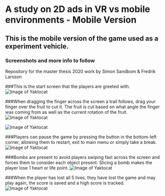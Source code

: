 # A study on 2D ads in VR vs mobile environments - Mobile Version

## This is the mobile version of the game used as a experiment vehicle.
### Screenshots and more info to follow




Repository for the master thesis 2020 work by Simon Sandbom &amp; Fredrik Larsson

###This is the start screen that the players are greeted with.
![Image of Yaktocat](https://github.com/Sandbom/Master-thesis-2020/blob/master/Mobile/GoodScreenshots/Screenshot-start)

###When dragging the finger across the screen a trail follows, drag your finger over the fruit to cut it. The fruit is cut based on what angle the finger was coming from as well as the current rotation of the fruit.
![Image of Yaktocat](https://github.com/Sandbom/Master-thesis-2020/blob/master/Mobile/GoodScreenshots/ScreenshotsGoodslice)

![Image of Yaktocat](https://github.com/Sandbom/Master-thesis-2020/blob/master/Mobile/GoodScreenshots/Screenshots4)

###Players can pause the game by pressing the button in the bottom-left corner, allowing them to restart, exit to main menu or simply take a break.
![Image of Yaktocat](https://github.com/Sandbom/Master-thesis-2020/blob/master/Mobile/GoodScreenshots/Screenshot-Paused)

###Bombs are present to avoid players swiping fast across the screen and forces them to consider each object present. Slicing a bomb makes the player lose 1 heart or life point.
![Image of Yaktocat](https://github.com/Sandbom/Master-thesis-2020/blob/master/Mobile/GoodScreenshots/ScreenshotsBombPresent)

###When the player has lost all 5 lives, they have lost the game and may play again, the score is saved and a high score is tracked.
![Image of Yaktocat](https://github.com/Sandbom/Master-thesis-2020/blob/master/Mobile/GoodScreenshots/Screenshot-Death)

